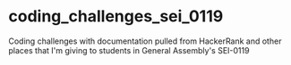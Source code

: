 # coding_challenges_sei_0119

Coding challenges with documentation pulled from HackerRank and other places that I'm giving to students in General Assembly's SEI-0119
